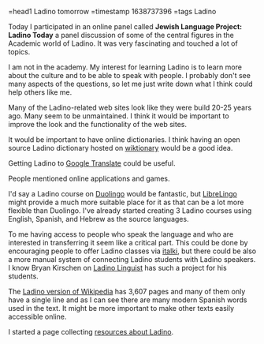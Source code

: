 =head1 Ladino tomorrow
=timestamp 1638737396
=tags Ladino



Today I participated in an online panel called **Jewish Language Project: Ladino Today** a panel discussion
of some of the central figures in the Academic world of Ladino. It was very fascinating and touched a lot of
topics.

I am not in the academy. My interest for learning Ladino is to learn more about the culture
and to be able to speak with people. I probably don't see many aspects of the questions, so let me just
write down what I think could help others like me.



Many of the Ladino-related web sites look like they were build 20-25 years ago. Many seem to be unmaintained.
I think it would be important to improve the look and the functionality of the web sites.

It would be important to have online dictionaries. I think having an open source Ladino dictionary hosted on [wiktionary](https://www.wiktionary.org/) would be a good idea.

Getting Ladino to [Google Translate](https://translate.google.com/) could be useful.

People mentioned online applications and games.

I'd say a Ladino course on [Duolingo](https://www.duolingo.com/) would be fantastic, but [LibreLingo](https://librelingo.app/)
might provide a much more suitable place for it as that can be a lot more flexible than Duolingo. I've already started creating
3 Ladino courses using English, Spanish, and Hebrew as the source languages.

To me having access to people who speak the language and who are interested in transferring it seem like a critical part.
This could be done by encouraging people to offer Ladino classes via [italki](https://www.italki.com/i/EFbbfc?hl=en_us),
but there could be also a more manual system of connecting Ladino students with Ladino speakers.
I know Bryan Kirschen on  [Ladino Linguist](https://ladinolinguist.com/) has such a project for his students.

The [Ladino version of Wikipedia](https://lad.wikipedia.org/wiki/La_Primera_Hoja) has 3,607 pages and many of them only have
a single line and as I can see there are many modern Spanish words used in the text.
It might be more important to make other texts easily accessible online.

I started a page collecting [resources about Ladino](https://ladino.szabgab.com/).

